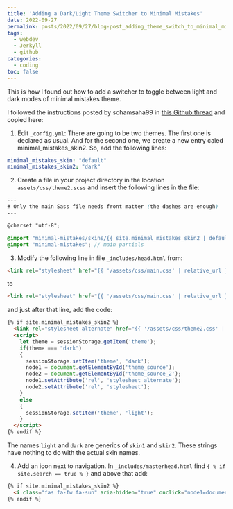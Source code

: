 ```yaml
---
title: 'Adding a Dark/Light Theme Switcher to Minimal Mistakes'
date: 2022-09-27
permalink: posts/2022/09/27/blog-post_adding_theme_switch_to_minimal_mistakes
tags: 
  - webdev
  - Jerkyll
  - github
categories:
  - coding
toc: false
---
```


This is how I found out how to add a switcher to toggle between light and dark modes of minimal mistakes theme.

I followed the instructions posted by sohamsaha99 in [this Github thread](https://github.com/mmistakes/minimal-mistakes/discussions/2033) and copied here:

1. Edit `_config.yml`: There are going to be two themes. The first one is declared as usual. And for the second one, we create a new entry caled minimal_mistakes_skin2. So, add the following lines:
   
```yml
minimal_mistakes_skin: "default"
minimal_mistakes_skin2: "dark"
```

2. Create a file in your project directory in the location `assets/css/theme2.scss` and insert the following lines in the file:

```scss
---
# Only the main Sass file needs front matter (the dashes are enough)
---

@charset "utf-8";

@import "minimal-mistakes/skins/{{ site.minimal_mistakes_skin2 | default: 'default' }}"; // skin
@import "minimal-mistakes"; // main partials
```

3. Modify the following line in file `_includes/head.html` from:
   
```html
<link rel="stylesheet" href="{{ '/assets/css/main.css' | relative_url }}">
```
to

```html
<link rel="stylesheet" href="{{ '/assets/css/main.css' | relative_url }}" id="theme_source">
```
and just after that line, add the code:
```html
{% if site.minimal_mistakes_skin2 %}
  <link rel="stylesheet alternate" href="{{ '/assets/css/theme2.css' | relative_url }}" id="theme_source_2">
  <script>
    let theme = sessionStorage.getItem('theme');
    if(theme === "dark")
    {
      sessionStorage.setItem('theme', 'dark');
      node1 = document.getElementById('theme_source');
      node2 = document.getElementById('theme_source_2');
      node1.setAttribute('rel', 'stylesheet alternate'); 
      node2.setAttribute('rel', 'stylesheet');
    }
    else
    {
      sessionStorage.setItem('theme', 'light');
    }
  </script>
{% endif %}
```

The names `light` and `dark` are generics of `skin1` and `skin2`. These strings have nothing to do with the actual skin names.

4. Add an icon next to navigation. In `_includes/masterhead.html` find  `{ % if site.search == true % }` and above that add:
   
```html
{% if site.minimal_mistakes_skin2 %}
  <i class="fas fa-fw fa-sun" aria-hidden="true" onclick="node1=document.getElementById('theme_source');node2=document.getElementById('theme_source_2');if(node1.getAttribute('rel')=='stylesheet'){node1.setAttribute('rel', 'stylesheet alternate'); node2.setAttribute('rel', 'stylesheet');sessionStorage.setItem('theme', 'dark');}else{node2.setAttribute('rel', 'stylesheet alternate'); node1.setAttribute('rel', 'stylesheet');sessionStorage.setItem('theme', 'light');} return false;"></i>
{% endif %}
```